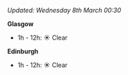 *Updated: Wednesday 8th March 00:30*

**Glasgow**

* 1h - 12h: :sunny: Clear

**Edinburgh**

* 1h - 12h: :sunny: Clear
